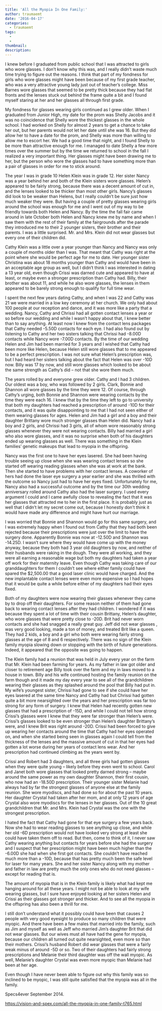```yaml
---
title: 'All the Myopia In One Family:'
author: traumaemt
date: '2016-04-17'
categories:
  - traumaemt
tags:
  - 
  - 
thumbnail: 
description: 
---
```


I knew before I graduated from public school that I was attracted to girls who wore glasses. I don’t know why this was, and I really didn’t waste much time trying to figure out the reasons.  I think that part of my fondness for girls who wore glasses might have been because of my first grade teacher, who was a very attractive young lady just out of teacher’s college.  Miss Barnes wore glasses that seemed to be pretty thick because they had flat fronts and the lenses stuck out behind the frame quite a bit and I found myself staring at her and her glasses all through first grade.

My fondness for glasses wearing girls continued as I grew older.  When I graduated from Junior High, my date for the prom was Shelly Jacobs and it was no coincidence that Shelly wore the thickest glasses in the whole school.  I had worked on Shelly for almost 2 years to get a chance to take her out, but her parents would not let her date until she was 16.  But they did allow her to have a date for the prom, and Shelly was more than willing to allow me to escort her. We had a good time that night, and I found Shelly to be more than attractive enough for me.  I managed to date Shelly a few more times over the summer but by the time we returned to school in the fall I realized a very important thing.  Her glasses might have been drawing me to her, but the person who wore the glasses had to have something more than a pair of glasses in order for me to stick around.

The year I was in grade 10 Helen Klein was in grade 12.  Her sister Nancy was a year behind her and both of the Klein sisters wore glasses. Helen’s appeared to be fairly strong, because there was a decent amount of cut in, and the lenses looked to be thicker than most other girls.  Nancy’s glasses did look to be weaker than Helens, but I really couldn’t be sure just how much weaker they were.  But having a couple of pretty glasses wearing girls around the school was enough for me and I went out of my way to be friendly towards both Helen and Nancy.  By the time the fall fair came around in late October both Helen and Nancy knew me by name and when I saw them with the rest of their family at the fairgrounds after the parade they introduced me to their 2 younger sisters, their brother and their parents.  I was a little surprised. Mr. and Mrs. Klein did not wear glasses but every one of their children did.

Cathy Klein was a little over a year younger than Nancy and Nancy was only a couple of months older than I was. That meant that Cathy was right at the point where she would be perfect age for me to date.  Her younger sister Christina was about 18 months younger than Cathy and would have been in an acceptable age group as well, but I didn’t think I was interested in dating a 13 year old, even though Crissi was darned cute and appeared to have at least, or maybe even a stronger prescription than Cathy had.  Billy, their brother was about 11, and while he also wore glasses, the lenses in them appeared to be barely strong enough to qualify for full time wear.

I spent the next few years dating Cathy, and when I was 22 and Cathy was 21 we were married in a low key ceremony at her church.  We only had about 100 people at our reception and dance, and it was more like a party that a wedding.  Nancy, Cathy and Chrissi had all gotten contact lenses a year or so before our wedding and while I wasn’t happy about that, I knew better than to say anything.  At least now I knew from the contact lens packages that Cathy needed -5.50D contacts for each eye.  I had also found out by listening to Cathy and her two sisters talking that Chrissi had -8.00D contacts while Nancy wore -7.00D contacts.  By the time of our wedding Helen and Jim had been married for 3 years and I wished that Cathy had been more like Helen, because Helen still wore glasses that to me appeared to be a perfect prescription.  I was not sure what Helen’s prescription was, but I had heard her sisters talking about the fact that Helen was over -10D now.  Billy was 17 by now, and still wore glasses which looked to be about the same strength as Cathy’s did – not that she wore them much.

The years rolled by and everyone grew older.  Cathy and I had 3 children.  Our oldest was a boy, who was followed by 2 girls.  Clark, Bonnie and Shannon all wore glasses by the time they were 12.  Of course, through Cathy’s urging, both Bonnie and Shannon were wearing contacts by the time they were each 16. I knew that by the time they left to go to university that both my daughters had reached a prescription of around -10D for their contacts, and it was quite disappointing to me that I had not seen either of them wearing glasses for ages.  Helen and Jim had a girl and a boy and their daughter Brittany wore much stronger glasses than Helen did.  Nancy had a boy and 2 girls, and Chrissi had 3 girls, all of whom wore reasonably strong glasses whenever they were not wearing contacts.  Billy had married a girl who also wore glasses, and it was no surprise when both of his daughters ended up wearing glasses as well.  There was something in the Klein families’ genetic makeups that lead to myopia in the offspring.

Nancy was the first one to have her eyes lasered.  She had been having trouble seeing up close when she was wearing contact lenses so she started off wearing reading glasses when she was at work at the bank.  Then she started to have problems with her contact lenses.  A coworker of hers had done the laser eye surgery a year earlier and she was thrilled with the outcome so Nancy just had to have her eyes fixed.  Unfortunately for me, Nancy also had a successful outcome and by the time our 30th wedding anniversary rolled around Cathy also had the laser surgery.  I used every argument I could and I came awfully close to revealing the fact that it was her glasses that attracted me to her in the first place.  It is probably just as well that I didn’t let my secret come out, because I honestly don’t think it would have made any difference and might have hurt our marriage.

I was worried that Bonnie and Shannon would go for this same surgery, and I was extremely happy when I found out from Cathy that they had both been rejected because their prescriptions were just over the limit to have the surgery done.  Apparently Bonnie was now at -12.50D and Shannon was -14.25D.  I wasn’t sure where they would have come up with the money anyway, because they both had 3 year old daughters by now, and neither of their husbands were raking in the dough.  They were all working, and they were all earning a reasonable wage but both my daughters had taken a year off work for their maternity leave. Even though Cathy was taking care of our granddaughters for them I couldn’t see where either family could have spared the $2,500.00 that a good laser clinic would have charged.  And the new implantable contact lenses were even more expensive so I had hopes that it would be quite a while before either of my daughters had their eyes fixed.

Both of my daughters were now wearing their glasses whenever they came by to drop off their daughters.  For some reason neither of them had gone back to wearing contact lenses after they had children.  I wondered if it was because they spent a lot of time with their cousin Brittany, Helen’s daughter, who wore glasses that were pretty close to -20D.  Brit had never worn contacts and she had snagged a really great guy.  Jeff did not wear glasses , was very good looking, made a ton of money, and treated Brit like a queen. They had 2 kids, a boy and a girl who both were wearing fairly strong glasses at the age of 8 and 6 respectively. There was no sign of the Klein family myopia slowing down or stopping with the birth of future generations. Indeed, it appeared that the opposite was going to happen.

The Klein family had a reunion that was held in July every year on the farm that Mr. Klein had been farming for years. As my father in law got older and closer to retirement age Billy took over the farm and my in laws moved to a house in town.  Billy and his wife continued hosting the family reunion on the farm though and it made my day every year to see all of the grandchildren wearing their glasses as they splashed around the pool that Billy had put in.  My wife’s youngest sister, Chrissi had gone to see if she could have her eyes lasered at the same time Nancy and Cathy had but Chrissi had gotten quite a bit more nearsighted over the years and her prescription was far too strong for any form of surgery.  I knew that Helen had recently gotten new glasses that had a prescription of -15D, and while I could not tell how strong Crissi’s glasses were I knew that they were far stronger than Helen’s were. Crissi’s glasses looked to be even stronger than Helen’s daughter Brittany’s were, and I knew Brit was right around -20D.  Crissi had been forced to give up wearing her contacts around the time that Cathy had her eyes operated on, and when she started being seen in glasses again I could tell from the thickness of the lenses and the massive amount of cut in that her eyes had gotten a lot worse during her years of contact lens wear. And her prescription had continued climbing as the years went by.

Crissi and Robert had 3 daughters, and all three girls had gotten glasses when they were quite young – likely before they even went to school. Carol and Janet both wore glasses that looked pretty darned strong – maybe around the same power as my own daughter Shannon, their first cousin, who now had an -18.50D prescription.  Their younger sister Melanie had always had by far the strongest glasses of anyone else at the family reunion. She wore myodiscs, and had done so for about the past 10 years.  Her daughter Crystal had taken after her mom, and at only 12 years of age Crystal also wore myodiscs for the lenses in her glasses. Out of the 10 great grandchildren that Mr. and Mrs. Klein had Crystal was the one with the strongest prescription.

I hated the fact that Cathy had gone for that eye surgery a few years back.  Now she had to wear reading glasses to see anything up close, and while her old -6D prescription would not have looked very strong at least she could have taken them off to read.  But then, come to think of it, I never saw Cathy wearing anything but contacts for years before she had the surgery and I suspect that her prescription might have been much higher than the -6.00D she had when she first got contacts.  She couldn’t have reached much more than a -10D, because that has pretty much been the safe level for laser for many years.  She and her sister Nancy along with my mother and father in law are pretty much the only ones who do not need glasses – except for reading that is.

The amount of myopia that is in the Klein family is likely what had kept me hanging around for all these years.  I might not be able to look at my wife wearing glasses, but I sure have enjoyed looking at her sisters Helen and Crissi as their glasses got stronger and thicker. And to see all the myopia in the offspring has also been a thrill for me.

I still don’t understand what it possibly could have been that causes 2 people with very good eyesight to produce so many children that were myopic.  And there have been a few males that married into the family, such as Jim and myself as well as Jeff who married Jim’s daughter Brit that did not wear glasses.  But our wives must all have had the gene for myopia, because our children all turned out quite nearsighted, even more so than their mothers. Crissi’s husband Robert did wear glasses that were a fairly weak minus of around -5D or so.  Two of their daughters had fairly strong prescriptions and Melanie their third daughter was off the wall myopic. As well, Melanie’s daughter Crystal was even more myopic than Melanie had been at her age.

Even though I have never been able to figure out why this family was so inclined to be myopic, I was still quite satisfied that the myopia was all in the family.

Specs4ever
September 2014.

https://vision-and-spex.com/all-the-myopia-in-one-family-t765.html
